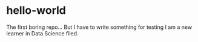 # hello-world
The first boring repo...
But I have to write something for testing
I am a new learner in Data Science filed.
